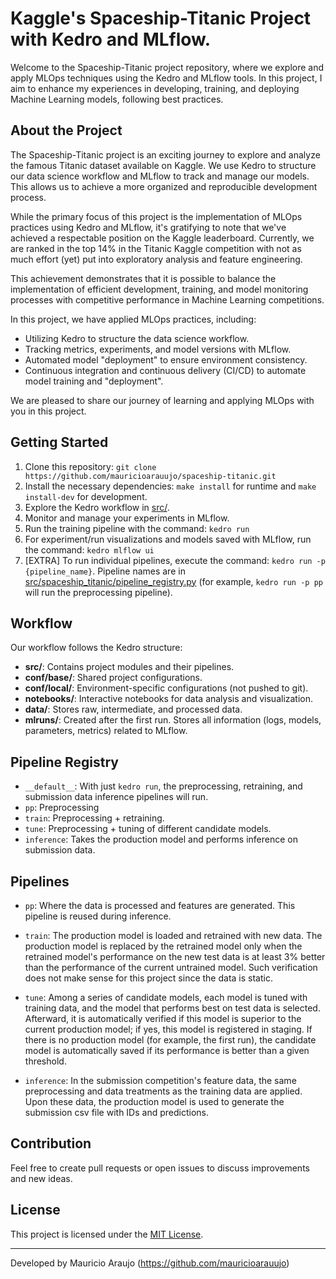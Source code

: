# Kaggle's Spaceship-Titanic Project with Kedro and MLflow.

Welcome to the Spaceship-Titanic project repository, where we explore and apply MLOps techniques using the Kedro and MLflow tools. In this project, I aim to enhance my experiences in developing, training, and deploying Machine Learning models, following best practices.

## About the Project

The Spaceship-Titanic project is an exciting journey to explore and analyze the famous Titanic dataset available on Kaggle. We use Kedro to structure our data science workflow and MLflow to track and manage our models. This allows us to achieve a more organized and reproducible development process.

While the primary focus of this project is the implementation of MLOps practices using Kedro and MLflow, it's gratifying to note that we've achieved a respectable position on the Kaggle leaderboard. Currently, we are ranked in the top 14% in the Titanic Kaggle competition with not as much effort (yet) put into exploratory analysis and feature engineering.

This achievement demonstrates that it is possible to balance the implementation of efficient development, training, and model monitoring processes with competitive performance in Machine Learning competitions.

In this project, we have applied MLOps practices, including:

- Utilizing Kedro to structure the data science workflow.
- Tracking metrics, experiments, and model versions with MLflow.
- Automated model "deployment" to ensure environment consistency.
- Continuous integration and continuous delivery (CI/CD) to automate model training and "deployment".

We are pleased to share our journey of learning and applying MLOps with you in this project.

## Getting Started

1. Clone this repository: `git clone https://github.com/mauricioarauujo/spaceship-titanic.git`
2. Install the necessary dependencies: `make install` for runtime and `make install-dev` for development.
3. Explore the Kedro workflow in [src/](src/).
4. Monitor and manage your experiments in MLflow.
5. Run the training pipeline with the command: `kedro run`
6. For experiment/run visualizations and models saved with MLflow, run the command: `kedro mlflow ui`
7. [EXTRA] To run individual pipelines, execute the command: `kedro run -p {pipeline_name}`. Pipeline names are in [src/spaceship_titanic/pipeline_registry.py](src/spaceship_titanic/pipeline_registry.py) (for example, `kedro run -p pp` will run the preprocessing pipeline).

## Workflow

Our workflow follows the Kedro structure:

- **src/**: Contains project modules and their pipelines.
- **conf/base/**: Shared project configurations.
- **conf/local/**: Environment-specific configurations (not pushed to git).
- **notebooks/**: Interactive notebooks for data analysis and visualization.
- **data/**: Stores raw, intermediate, and processed data.
- **mlruns/**: Created after the first run. Stores all information (logs, models, parameters, metrics) related to MLflow.

## Pipeline Registry

- `__default__`: With just `kedro run`, the preprocessing, retraining, and submission data inference pipelines will run.
- `pp`: Preprocessing
- `train`: Preprocessing + retraining.
- `tune`: Preprocessing + tuning of different candidate models.
- `inference`: Takes the production model and performs inference on submission data.

## Pipelines

- `pp`: Where the data is processed and features are generated. This pipeline is reused during inference.
  
- `train`: The production model is loaded and retrained with new data. The production model is replaced by the retrained model only when the retrained model's performance on the new test data is at least 3% better than the performance of the current untrained model. Such verification does not make sense for this project since the data is static.
  
- `tune`: Among a series of candidate models, each model is tuned with training data, and the model that performs best on test data is selected. Afterward, it is automatically verified if this model is superior to the current production model; if yes, this model is registered in staging. If there is no production model (for example, the first run), the candidate model is automatically saved if its performance is better than a given threshold.
  
- `inference`: In the submission competition's feature data, the same preprocessing and data treatments as the training data are applied. Upon these data, the production model is used to generate the submission csv file with IDs and predictions.

## Contribution

Feel free to create pull requests or open issues to discuss improvements and new ideas.

## License

This project is licensed under the [MIT License](LICENSE).

---

Developed by Mauricio Araujo (https://github.com/mauricioarauujo)
